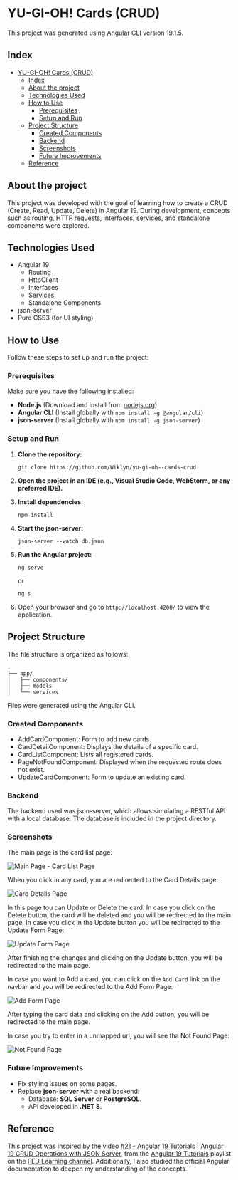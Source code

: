 # YU-GI-OH! Cards (CRUD)

This project was generated using
[Angular CLI](https://github.com/angular/angular-cli) version 19.1.5.

## Index

- [YU-GI-OH! Cards (CRUD)](#yu-gi-oh-cards-crud)
  - [Index](#index)
  - [About the project](#about-the-project)
  - [Technologies Used](#technologies-used)
  - [How to Use](#how-to-use)
    - [Prerequisites](#prerequisites)
    - [Setup and Run](#setup-and-run)
  - [Project Structure](#project-structure)
    - [Created Components](#created-components)
    - [Backend](#backend)
    - [Screenshots](#screenshots)
    - [Future Improvements](#future-improvements)
  - [Reference](#reference)

## About the project

This project was developed with the goal of learning how to create a CRUD
(Create, Read, Update, Delete) in Angular 19. During development, concepts such
as routing, HTTP requests, interfaces, services, and standalone components were
explored.

## Technologies Used

- Angular 19
  - Routing
  - HttpClient
  - Interfaces
  - Services
  - Standalone Components
- json-server
- Pure CSS3 (for UI styling)

## How to Use

Follow these steps to set up and run the project:

### Prerequisites

Make sure you have the following installed:

- **Node.js** (Download and install from [nodejs.org](nodejs.org))
- **Angular CLI** (Install globally with `npm install -g @angular/cli`)
- **json-server** (Install globally with `npm install -g json-server`)

### Setup and Run

1. **Clone the repository:**

   ```terminal
   git clone https://github.com/Wiklyn/yu-gi-oh--cards-crud
   ```

2. **Open the project in an IDE (e.g., Visual Studio Code, WebStorm, or any preferred IDE).**
3. **Install dependencies:**

   ```terminal
   npm install
   ```

4. **Start the json-server:**

   ```terminal
   json-server --watch db.json
   ```

5. **Run the Angular project:**

   ```terminal
   ng serve
   ```

   or

   ```terminal
   ng s
   ```

6. Open your browser and go to `http://localhost:4200/` to view the application.

## Project Structure

The file structure is organized as follows:

```terminal
.
├── app/
│   ├── components/
│   ├── models
│   └── services
```

Files were generated using the Angular CLI.

### Created Components

- AddCardComponent: Form to add new cards.
- CardDetailComponent: Displays the details of a specific card.
- CardListComponent: Lists all registered cards.
- PageNotFoundComponent: Displayed when the requested route does not exist.
- UpdateCardComponent: Form to update an existing card.

### Backend

The backend used was json-server, which allows simulating a RESTful API with a
local database. The database is included in the project directory.

### Screenshots

The main page is the card list page:

![Main Page - Card List Page](screenshots\MainPage-CardList.png "Main Page - Card List Page")

When you click in any card, you are redirected to the Card Details page:

![Card Details Page](screenshots\CardDetails.png "Card Details Page")

In this page tou can Update or Delete the card. In case you click on the Delete
button, the card will be deleted and you will be redirected to the main page. In
case you click in the Update button you will be redirected to the Update Form
Page:

![Update Form Page](screenshots\UpdateForm.png "Update Form Page")

After finishing the changes and clicking on the Update button, you will be
redirected to the main page.

In case you want to Add a card, you can click on the `Add Card` link on the
navbar and you will be redirected to the Add Form Page:

![Add Form Page](screenshots\AddForm.png "Add Form Page")

After typing the card data and clicking on the Add button, you will be
redirected to the main page.

In case you try to enter in a unmapped url, you will see tha Not Found Page:

![Not Found Page](screenshots\PageNotFound.png "Not Found Page")

### Future Improvements

- Fix styling issues on some pages.
- Replace **json-server** with a real backend:
  - Database: **SQL Server** or **PostgreSQL**.
  - API developed in **.NET 8**.

## Reference

This project was inspired by the video
[#21 - Angular 19 Tutorials | Angular 19 CRUD Operations with JSON Server](https://youtu.be/1Cr4cS6JkYQ?si=SuOyalsr3kgP6Fn3),
from the [Angular 19 Tutorials](https://youtube.com/playlist?list=PLBz0Y_rVMoZi8a8bRsK4Vr3c2SFrmhhoL&si=-piv8oF-zmq68Hii)
playlist on the [FED Learning channel](https://www.youtube.com/@FEDLearning).
Additionally, I also studied the official Angular documentation to deepen my
understanding of the concepts.
